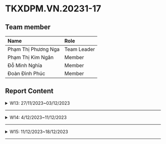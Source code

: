 # TKXDPM.VN.20231-17

## Team member

| Name                | Role        |
| :------------------ | :---------- |
| Phạm Thị Phương Nga | Team Leader |
| Phạm Thị Kim Ngân   | Member      |
| Đỗ Minh Nghĩa       | Member      |
| Đoàn Đình Phúc      | Member      |

## Report Content

<details>
  <summary>W13: 27/11/2023~03/12/2023 </summary>
<br>
<details>
<summary>Team Leader Pham Thi Phuong Nga</summary>
<br>

- Assigned tasks:
Comment coupling in
  - PlaceRushOrderController
  - ViewCartController

- Implementation details:
  - Pull Request(s): [Pull Request #2](https://github.com/Nelly502/TKXDPM.KHMT.20231-17/pull/2)
  - Specific implementation details:
    - Describe specific in detail what you did last week
    - You can attach images if you want

</details>

<details>
<summary>Team member Pham Thi Kim Ngan</summary>
<br>

- Nhiệm vụ được giao:
  - Phát hiện coupling với file PaymentController.java, VNPaySubsystemController.java

- Chi tiết:
  - Pull Request(s): [Pull request Pham Thi Kim Ngan](https://github.com/Nelly502/TKXDPM.KHMT.20231-17/pull/6)

</details>

<details>
<summary>Team member Do Minh Nghia</summary>
<br>

- Assigned tasks:

  - BaseController
  - HomeController

- Implementation details:
  - Pull Request(s): [link pull request](https://github.com/Nelly502/TKXDPM.KHMT.20231-17/pull/8)
  - Specific implementation details:
    - Describe specific in detail what you did last week
    - You can attach images if you want

</details>

<details>
<summary>Team member Doan Dinh Phuc</summary>
<br>

- Assigned tasks:

  - Find coupling in Place order controller and VnPaySubsystem

- Implementation details:
  - Pull Request(s): https://github.com/Nelly502/TKXDPM.KHMT.20231-17/pull/4
  - Specific implementation details:
    - Describe specific in detail what you did last week
    - You can attach images if you want

</details>

</details>

---

<details>
  <summary>W14: 4/12/2023~11/12/2023 </summary>
<br>
<details>
<summary>Team Leader Pham Thi Phuong Nga</summary>
<br>

- Assigned tasks:

  Comment cohesion in
  - PlaceRushOrderController
  - ViewCartController

- Implementation details:
  - Pull Request(s): [Pull Requests 10](https://github.com/Nelly502/TKXDPM.KHMT.20231-17/pull/10)
  - Specific implementation details:
    - Describe specific in detail what you did last week
    - You can attach images if you want

</details>

<details>
<summary>Team member Pham Thi Kim Ngan</summary>
<br>

- Nhiệm vụ được giao:
  -Phân tích cohesion có trong file PaymentController.java, VnPaySubsystemController.java

- Chi tiết:
  - Pull Request(s): [pull request cohesion phamkimngan](https://github.com/Nelly502/TKXDPM.KHMT.20231-17/pull/15)

</details>

<details>
<summary>Team member Do Minh Nghia</summary>
<br>

- Comment Cohesion :

  - BaseController
  - HomeController

- Implementation details:
  - Pull Request(s): [link pull requests](https://github.com/Nelly502/TKXDPM.KHMT.20231-17/pull/14)
  - Specific implementation details:
    - Describe specific in detail what you did last week
    - You can attach images if you want

</details>

<details>
<summary>Team member Doan Dinh Phuc</summary>
<br>

- Assigned tasks:

  Comment cohesion in Place Order Controller and VNPaySubsystem

- Implementation details:
  - Pull Request(s): [12](https://github.com/Nelly502/TKXDPM.KHMT.20231-17/pull/12)
  - Specific implementation details:
    - Describe specific in detail what you did last week
    - You can attach images if you want

</details>

</details>

---

<details>
  <summary>W15: 11/12/2023~18/12/2023 </summary>
<br>
<details>
<summary>Team Leader Pham Thi Phuong Nga</summary>
<br>

- Assigned tasks: Discovery violations design principles in
  - BaseController
  - HomeController
  - PaymentController
  - PlaceOrderController

- Implementation details:
  - Pull Request(s): [17](https://github.com/Nelly502/TKXDPM.KHMT.20231-17/pull/17)


</details>

<details>
<summary>Team member Pham Thi Kim Ngan</summary>
<br>

- Assigned tasks: Identify violations of SOLID principles and propose remedies in

  -src/controller/ViewCartController.java
  -src/controller/PlaceRushOrderController.java
  -subsystem/vnPay/VnPaySubsystemController.java
  -subsystem/ VnPaySubsystem.java

- Implementation details:
  - Pull Request(s): [pull request solid phamkimngan](https://github.com/Nelly502/TKXDPM.KHMT.20231-17/pull/19)

</details>

<details>
<summary>Team member Do Minh Nghia</summary>
<br>

- Comment SOLID:
  - cart
  - db
  - invoice
  - media

- Implementation details:
  - Pull Request(s): [pull requests](https://github.com/Nelly502/TKXDPM.KHMT.20231-17/pull/20)
  - Specific implementation details:
    - Describe specific in detail what you did last week
    - You can attach images if you want

</details>

<details>
<summary>Team member Doan Dinh Phuc</summary>
<br>

- Assigned tasks:

  - Find solid in class Entity: order, payment, media, shipping 

- Implementation details:
  - Pull Request(s): [18](https://github.com/Nelly502/TKXDPM.KHMT.20231-17/pull/18)
  - Specific implementation details:
    - Find solid in class Entity: order, payment, media, shipping

</details>

</details>

---




